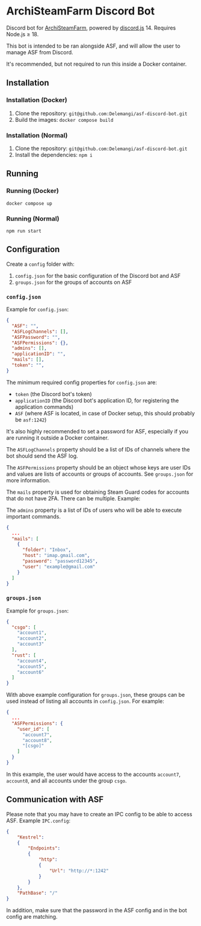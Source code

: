 # ArchiSteamFarm Discord Bot

Discord bot for [ArchiSteamFarm](https://github.com/JustArchiNET/ArchiSteamFarm), powered by [discord.js](https://github.com/discordjs/discord.js) 14. Requires Node.js ≥ 18.

This bot is intended to be ran alongside ASF, and will allow the user to manage ASF from Discord.

It's recommended, but not required to run this inside a Docker container.

## Installation

### Installation (Docker)

1. Clone the repository: `git@github.com:Delemangi/asf-discord-bot.git`
2. Build the images: `docker compose build`

### Installation (Normal)

1. Clone the repository: `git@github.com:Delemangi/asf-discord-bot.git`
2. Install the dependencies: `npm i`

## Running

### Running (Docker)

`docker compose up`

### Running (Normal)

`npm run start`

## Configuration

Create a `config` folder with:

1. `config.json` for the basic configuration of the Discord bot and ASF
2. `groups.json` for the groups of accounts on ASF

### `config.json`

Example for `config.json`:

```json
{
  "ASF": "",
  "ASFLogChannels": [],
  "ASFPassword": "",
  "ASFPermissions": {},
  "admins": [],
  "applicationID": "",
  "mails": [],
  "token": "",
}
```

The minimum required config properties for `config.json` are:

- `token` (the Discord bot's token)
- `applicationID` (the Discord bot's application ID, for registering the application commands)
- `ASF` (where ASF is located, in case of Docker setup, this should probably be `asf:1242`)

It's also highly recommended to set a password for ASF, especially if you are running it outside a Docker container.

The `ASFLogChannels` property should be a list of IDs of channels where the bot should send the ASF log.

The `ASFPermissions` property should be an object whose keys are user IDs and values are lists of accounts or groups of accounts. See `groups.json` for more information.

The `mails` property is used for obtaining Steam Guard codes for accounts that do not have 2FA. There can be multiple. Example:

The `admins` property is a list of IDs of users who will be able to execute important commands.

```json
{
  ...
  "mails": [
    {
      "folder": "Inbox",
      "host": "imap.gmail.com",
      "password": "password12345",
      "user": "example@gmail.com"
    }
  ]
}
```

### `groups.json`

Example for `groups.json`:

```json
{
  "csgo": [
    "account1",
    "account2",
    "account3"
  ],
  "rust": [
    "account4",
    "account5",
    "account6"
  ]
}
```

With above example configuration for `groups.json`, these groups can be used instead of listing all accounts in `config.json`. For example:

```json
{
  ...
  "ASFPermissions": {
    "user_id": [
      "account7",
      "account8",
      "[csgo]"
    ]
  }
}
```

In this example, the user would have access to the accounts `account7`, `account8`, and all accounts under the group `csgo`.

## Communication with ASF

Please note that you may have to create an IPC config to be able to access ASF. Example `IPC.config`:

```json
{
    "Kestrel":
    {
        "Endpoints":
        {
            "http":
            {
                "Url": "http://*:1242"
            }
        }
    },
    "PathBase": "/"
}
```

In addition, make sure that the password in the ASF config and in the bot config are matching.
